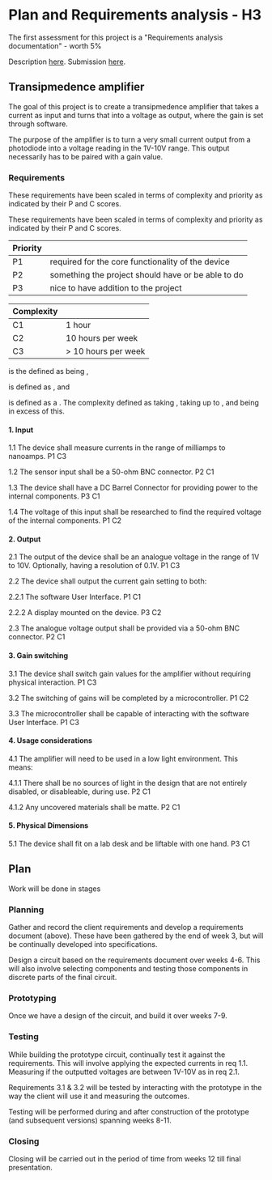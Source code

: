 # Plan and Requirements analysis - H3

The first assessment for this project is a "Requirements analysis documentation" - worth 5%

Description [here](https://nuku.wgtn.ac.nz/courses/18231/pages/plan-and-requirements-analysis?module_item_id=548280).
Submission [here](https://apps.ecs.vuw.ac.nz/submit/ENGR302/Plan_and_requirements_analysis).

## Transipmedence amplifier

The goal of this project is to create a transipmedence amplifier that takes a current as input and turns that into a voltage as output, where the gain is set through software.

The purpose of the amplifier is to turn a very small current output from a photodiode into a voltage reading in the 1V-10V range. This output necessarily has to be paired with a gain value.

### Requirements

These requirements have been scaled in terms of complexity and priority as indicated by their P and C scores. 

These requirements have been scaled in terms of complexity and priority as indicated by their P and C scores. 

| Priority |     | 
| ----------- | ----------- |
|   P1   |    required for the core functionality of the device    |
|   P2   |    something the project should have or be able to do    |
|   P3   |    nice to have addition to the project    |

| Complexity |     |
| ----------- | ----------- |
|   C1   |    1 hour    |
|   C2  |    10 hours per week    |
|   C3  |    > 10 hours per week    |

 is the defined as being , 

 is defined as , and 

 is defined as a .
The complexity defined as 
 taking ,  taking up to , and  being in excess of this.

#### 1. Input

1.1 The device shall measure currents in the range of milliamps to nanoamps. P1 C3

1.2 The sensor input shall be a 50-ohm BNC connector. P2 C1

1.3 The device shall have a DC Barrel Connector for providing power to the internal components. P3 C1

1.4 The voltage of this input shall be researched to find the required voltage of the internal components. P1 C2

#### 2. Output

2.1 The output of the device shall be an analogue voltage in the range of 1V to 10V. Optionally, having a resolution of 0.1V. P1 C3

2.2 The device shall output the current gain setting to both:

2.2.1 The software User Interface. P1 C1

2.2.2 A display mounted on the device. P3 C2

2.3 The analogue voltage output shall be provided via a 50-ohm BNC connector. P2 C1

#### 3. Gain switching

3.1 The device shall switch gain values for the amplifier without requiring physical interaction. P1 C3

3.2 The switching of gains will be completed by a microcontroller. P1 C2

3.3 The microcontroller shall be capable of interacting with the software User Interface. P1 C3

#### 4. Usage considerations

4.1 The amplifier will need to be used in a low light environment. This means:

4.1.1 There shall be no sources of light in the design that are not entirely disabled, or disableable, during use. P2 C1

4.1.2 Any uncovered materials shall be matte. P2 C1

#### 5. Physical Dimensions

5.1 The device shall fit on a lab desk and be liftable with one hand. P3 C1

## Plan

Work will be done in stages

### Planning

Gather and record the client requirements and develop a requirements document (above). These have been gathered by the end of week 3, but will be continually developed into specifications.

Design a circuit based on the requirements document over weeks 4-6. This will also involve selecting components and testing those components in discrete parts of the final circuit.

### Prototyping

Once we have a design of the circuit, and build it over weeks 7-9.

### Testing

While building the prototype circuit, continually test it against the requirements. This will involve applying the expected currents in req 1.1. Measuring if the outputted voltages are between 1V-10V as in req 2.1.

Requirements 3.1 & 3.2 will be tested by interacting with the prototype in the way the client will use it and measuring the outcomes.

Testing will be performed during and after construction of the prototype (and subsequent versions) spanning weeks 8-11.

### Closing

Closing will be carried out in the period of time from weeks 12 till final presentation.

